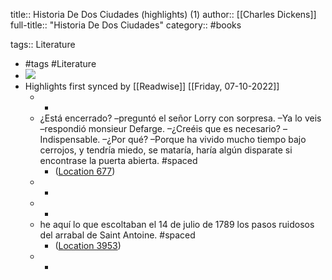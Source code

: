 title:: Historia De Dos Ciudades (highlights) (1)
author:: [[Charles Dickens]]
full-title:: "Historia De Dos Ciudades"
category:: #books

tags:: Literature

- #tags #Literature
- ![](https://m.media-amazon.com/images/I/51aKKf+ahtL._SY160.jpg)
- Highlights first synced by [[Readwise]] [[Friday, 07-10-2022]]
	- -
	- ¿Está encerrado? –preguntó el señor Lorry con sorpresa. –Ya lo veis –respondió monsieur Defarge. –¿Creéis que es necesario? –Indispensable. –¿Por qué? –Porque ha vivido mucho tiempo bajo cerrojos, y tendría miedo, se mataría, haría algún disparate si encontrase la puerta abierta. #spaced
		- ([Location 677](https://readwise.io/to_kindle?action=open&asin=B00841YICS&location=677))
	- -
	- -
	- he aquí lo que escoltaban el 14 de julio de 1789 los pasos ruidosos del arrabal de Saint Antoine. #spaced
		- ([Location 3953](https://readwise.io/to_kindle?action=open&asin=B00841YICS&location=3953))
	- -